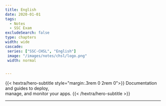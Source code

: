 ```yaml
---
title: English
date: 2020-01-01
tags:
  - Notes 
  - SSC Exam
excludeSearch: false
type: chapters
width: wide
cascade:
 series: ["SSC-CHSL", "English"]
 image: "/images/notes/chsl/logo.png"
 width: normal


---
```


{{< hextra/hero-subtitle style="margin:.3rem 0 2rem 0">}}
  Documentation and guides to deploy,  
  manage, and monitor your apps.
{{< /hextra/hero-subtitle >}}

---
